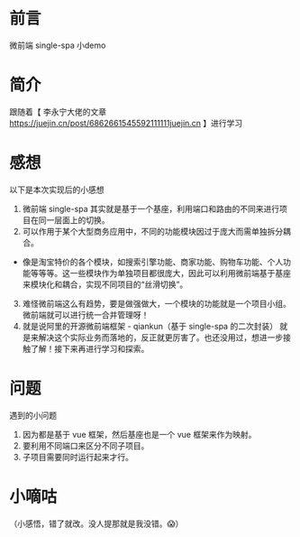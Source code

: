 # 前言
微前端 single-spa 小demo
# 简介
跟随着【 李永宁大佬的文章 https://juejin.cn/post/6862661545592111111juejin.cn 】进行学习
# 感想
以下是本次实现后的小感想
1. 微前端 single-spa 其实就是基于一个基座，利用端口和路由的不同来进行项目在同一层面上的切换。
2. 可以作用于某个大型商务应用中，不同的功能模块因过于庞大而需单独拆分耦合。
- 像是淘宝特价的各个模块，如搜索引擎功能、商家功能、购物车功能、个人功能等等等。这一些模块作为单独项目都很庞大，因此可以利用微前端基于基座来模块化和耦合，实现不同项目的“丝滑切换”。
3. 难怪微前端这么有趋势，要是做强做大，一个模块的功能就是一个项目小组。微前端就可以进行统一合并管理呀！
4. 就是说阿里的开源微前端框架 - qiankun（基于 single-spa 的二次封装） 就是来解决这个实际业务而落地的，反正就更厉害了。也还没用过，想进一步接触了解！接下来再进行学习和探索。

# 问题
遇到的小问题
1. 因为都是基于 vue 框架，然后基座也是一个 vue 框架来作为映射。
2. 要利用不同端口来区分不同子项目。
3. 子项目需要同时运行起来才行。

# 小嘀咕
（小感悟，错了就改。没人提那就是我没错。😱）
